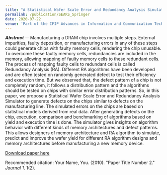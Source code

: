 ```yaml
---
title: "A Statistical Wafer Scale Error and Redundancy Analysis Simulator"
permalink: /publication/SEARS_Springer
date: 2020-07-22
venue: 'Part of the IFIP Advances in Information and Communication Technology book series (IFIPAICT, volume 586)'
---
```


<!---
---
title: "A Statistical Wafer Scale Error and Redundancy Analysis Simulator"
collection: publications
permalink: /publication/SEARS_Springer
excerpt: 'Something here.'
date: 2020-07-22
venue: 'Part of the IFIP Advances in Information and Communication Technology book series (IFIPAICT, volume 586)'
paperurl: 'http://academicpages.github.io/files/paper2.pdf'
citation: 'Your Name, You. (2010). &quot;Paper Title Number 2.&quot; <i>Journal 1</i>. 1(2).'
---
--->

_**Abstract**_ -- Manufacturing a DRAM chip involves multiple steps. External impurities, faulty deposition, or manufacturing errors in any of these steps could generate chips with faulty memory cells, rendering the chip unusable. To overcome these faulty memory cells, redundancies are included in the memory, allowing mapping of faulty memory cells to these redundant cells. The process of mapping faulty cells to redundant cells is called Redundancy Analysis (RA). Different RA algorithms have been developed and are often tested on randomly generated defect to test their efficiency and execution time. But we observed that, the defect pattern of a chip is not completely random, it follows a distribution pattern and the algorithms should be tested on chips with similar error distribution patterns. So, in this paper, we propose a Statistical Wafer Scale Error and Redundancy Analysis Simulator to generate defects on the chips similar to defects on the manufacturing line. The simulated errors on the chips are based on statistical models derived from real data. After generating defects on the chip, execution, comparison and benchmarking of algorithms based on yield and execution time is done. The simulator gives insights on algorithm behavior with different kinds of memory architectures and defect patterns. This allows designers of memory architecture and RA algorithm to simulate, predict and improve the wafer yield for different RA algorithm designs and memory architectures before manufacturing a new memory device.

[Download paper here](http://academicpages.github.io/files/paper2.pdf)

Recommended citation: Your Name, You. (2010). "Paper Title Number 2." <i>Journal 1</i>. 1(2).
